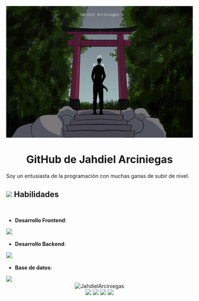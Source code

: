 
<a href="https://github.com/JahdielArciniegas/JahdielArciniegas/blob/main/PortadaPerfilGit.jp">
<img src="https://github.com/JahdielArciniegas/JahdielArciniegas/blob/main/PortadaPerfilGit.jpg" alt="Imagen Portada" style="width:auto; height:auto">
</a>

<h1 align="center">  GitHub de Jahdiel Arciniegas </h1>
<p>Soy un entusiasta de la programación con muchas ganas de subir de nivel.</p>


## <img src="https://media2.giphy.com/media/QssGEmpkyEOhBCb7e1/giphy.gif?cid=ecf05e47a0n3gi1bfqntqmob8g9aid1oyj2wr3ds3mg700bl&rid=giphy.gif" width ="25"><b align="center"> Habilidades </b>
<br>
    
- **Desarrollo Frontend**:
<img height="40" src="https://skillicons.dev/icons?i=react,bootstrap,html,css,sass,js,ts,figma,astro,tailwind"/>
<br>

- **Desarrollo Backend**:
<img height="40" src="https://skillicons.dev/icons?i=nodejs,express,vite"/>
<br>

- **Base de datos**:
<img height="40" src="https://skillicons.dev/icons?i=mysql,mongodb,sqlite"/>

<br>
        
 
 <div align="center">
     <img src="https://github-readme-stats.vercel.app/api?username=JahdielArciniegas&show_icons=true&locale=es&layout=compact&theme=merko" alt="JahdielArciniegas" />
     <br>
     <a href="https://github.com/JahdielArciniegas/FullStackOpen"><img src="https://github-readme-stats.vercel.app/api/pin/?username=JahdielArciniegas&repo=FullStackOpen&theme=merko"></img></a>
     <a href="https://github.com/JahdielArciniegas/project-farmacia-bouna-vita"><img src="https://github-readme-stats.vercel.app/api/pin/?username=JahdielArciniegas&repo=project-farmacia-bouna-vita&theme=merko"></img></a>
     <a href="https://github.com/JahdielArciniegas/FullStackOpenPart3"><img src="https://github-readme-stats.vercel.app/api/pin/?username=JahdielArciniegas&repo=FullStackOpenPart3&theme=merko"></img></a>
     <a href="https://github.com/JahdielArciniegas/FullStackOpen-ts"><img src="https://github-readme-stats.vercel.app/api/pin/?username=JahdielArciniegas&repo=FullStackOpen-ts&theme=merko"></img></a>
 </div>
<!--
**JahdielArciniegas/JahdielArciniegas** is a ✨ _special_ ✨ repository because its `README.md` (this file) appears on your GitHub profile.

Here are some ideas to get you started:

- 🔭 I’m currently working on ...
- 🌱 I’m currently learning ...
- 👯 I’m looking to collaborate on ...
- 🤔 I’m looking for help with ...
- 💬 Ask me about ...
- 📫 How to reach me: ...
- 😄 Pronouns: ...
- ⚡ Fun fact: ...
-->
